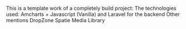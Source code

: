 This is a template work of a completely build project:
The technologies used:
Amcharts + Javascript (Vanilla)
and  Laravel for the backend
Other mentions
DropZone
Spatie Media Library

